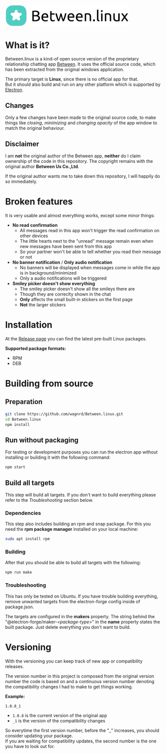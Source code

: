 <img src="img/banner.png" alt="Between.linux banner" width="400" />

# What is it?

Between.linux is a kind-of open source version of the proprietary relationship chatting app [Between](https://between.us).
It uses the official source code, which has been extracted from the original windows application.

The primary target is **Linux**, since there is no official app for that.  
But it should also build and run on any other platform which is supported by [Electron](https://www.electronjs.org).

## Changes

Only a few changes have been made to the original source code, to make things like *closing*, *minimizing* and *changing opacity* of the app window to match the original behaviour.

## Disclaimer

I am **not** the original author of the Between app, **neither** do I claim ownership of the code in this repository.
The copyright remains with the original author **Between Us Co.,Ltd**.

If the original author wants me to take down this repository, I will happily do so immediately.

# Broken features

It is very usable and almost everything works, except some minor things:

 - **No read confirmation**
    - All messages read in this app won't trigger the read confirmation on other devices
    - The little hearts next to the "unread" message remain even when new messages have been sent from this app
    - So your partner won't be able to tell whether you read their message or not
 - **No banner notification** / **Only audio notification**
    - No banners will be displayed when messages come in while the app is in background/minimized
    - Only a audio notifications will be triggered
 - **Smiley picker doesn't show everything**
    - The smiley picker doesn't show all the smileys there are
    - Though they are correclty shown in the chat
    - **Only** affects the small built-in stickers on the first page
    - **Not** the larger stickers

# Installation

At the [Release page](github.com/wagnrd/Between.linux/releases/latest) you can find the latest pre-built Linux packages.

**Supported package formats:**
 - RPM
 - DEB

# Building from source

## Preparation

```bash
git clone https://github.com/wagnrd/Between.linux.git
cd Between.linux
npm install
```

## Run without packaging

For testing or development purposes you can run the electron app without installing or building it with the following command:

```bash
npm start
```

## Build all targets

This step will build all targets. If you don't want to build everything please refer to the *Troubleshooting* section below.

### Dependencies

This step also includes building an rpm and snap package. For this you need the **rpm package manager** installed on your local machine:  

```bash
sudo apt install rpm
```

### Building

After that you should be able to build all targets with the following:

```bash
npm run make
```

### Troubleshooting

This has only be tested on Ubuntu. If you have trouble building everything, remove unwanted targets from the 
electron-forge config inside of package.json.  

The targets are configured in the **makers** property. The string behind the "@electron-forge/maker-*\<package-type\>*" 
in the **name** property states the built package. Just delete everything you don't want to build.

# Versioning

With the versioning you can keep track of new app or compatibility releases.

The version number in this project is composed from the original version number the code is based on and a continuous version number 
denoting the compatibility changes I had to make to get things working.

**Example:**
```
1.0.8_1
```

 - `1.0.8` is the current version of the original app
 - `_1` is the version of the compatibility changes

 So everytime the first version number, before the "_" increases, you should consider updating your package.  
 If you are waiting for compatibility updates, the second number is the one you have to look out for.